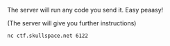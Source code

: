 The server will run any code you send it. Easy peaasy!

(The server will give you further instructions)

`nc ctf.skullspace.net 6122`
